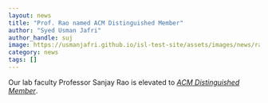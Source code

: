 ```yaml
---
layout: news
title: "Prof. Rao named ACM Distinguished Member"
author: "Syed Usman Jafri"
author_handle: suj
image: https://usmanjafri.github.io/isl-test-site/assets/images/news/rao-portrait.jpg
category: news
tags: []
---
```

Our lab faculty Professor Sanjay Rao is elevated to [*ACM Distinguished Member*].


[*ACM Distinguished Member*]: https://engineering.purdue.edu/ECE/News/2021/sanjay-rao-acm-distinguished-member